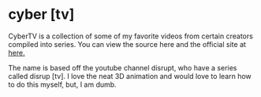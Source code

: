 # cyber [tv]

CyberTV is a collection of some of my favorite videos from certain creators compiled into series.
You can view the source here and the official site at <a href="https://cyber-tv.krab-cake.repl.co/">here.</a>

The name is based off the youtube channel disrupt, who have a series called disrup [tv]. I love the neat
3D animation and would love to learn how to do this myself, but, I am dumb.
